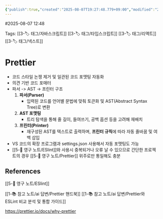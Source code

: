 ```yaml
---
{"publish":true,"created":"2025-08-07T19:27:48.779+09:00","modified":"2025-08-09T00:54:56.970+09:00","cssclasses":""}
---
```


#2025-08-07 12:48

Tags: [[3-🏷️ 태그/자바스크립트]] [[3-🏷️ 태그/타입스크립트]] [[3-🏷️ 태그/리액트]] [[3-🏷️ 태그/넥스트]]

# Prettier
- 코드 스타일 논쟁 제거 및 일관된 코드 포맷팅 자동화
- 의견 기반 코드 포매터
- 파서 -> AST -> 프린터 구조
	1. **파서(Parser)**
	    - 입력된 코드를 언어별 문법에 맞춰 토큰화 및 AST(Abstract Syntax Tree)로 변환
	2. **AST 포맷팅**
	    - 트리 탐색을 통해 줄 길이, 들여쓰기, 공백 옵션 등을 고려해 재배치
	3. **프린터(Printer)**
	    - 재구성된 AST를 텍스트로 출력하며, **프린터 규칙**에 따라 자동 줄바꿈 및 여백 삽입
- VS 코드의 확장 프로그램과 settings.json 사용해서 자동 포맷팅도 가능
- [[5-💎 영구 노트/ESlint]]와 사용시 중복되거나 오류 날 수 있으므로 간단한 프로젝트의 경우 [[5-💎 영구 노트/Prettier]] 위주로만 통일해도 충분
## References
[[5-💎 영구 노트/ESlint]]

[[1-📚 참고 노트/ai 답변/Prettier 핸드북]]
[[1-📚 참고 노트/ai 답변/Prettier와 ESLint 비교 분석 및 통합 가이드]]

https://prettier.io/docs/why-prettier